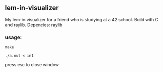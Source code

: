 ## lem-in-visualizer
My lem-in visualizer for a friend who is studying at a 42 school. Build with C and raylib.
Depencies: raylib
### usage:
`make`

`./a.out < in1`

press esc to close window
